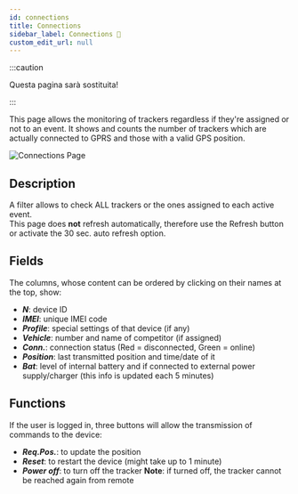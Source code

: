 ```yaml
---
id: connections
title: Connections 
sidebar_label: Connections 🚧
custom_edit_url: null
---
```

:::caution

Questa pagina sarà sostituita!

:::

This page allows the monitoring of trackers regardless if they're assigned or not to an event. It shows and counts the number of trackers which are actually connected to GPRS and those with a valid GPS position.  

![Connections Page](/img/screenshots/connections.png)
## Description
A filter allows to check ALL trackers or the ones assigned to each active event.  
This page does **not** refresh automatically, therefore use the Refresh button or activate the 30 sec. auto refresh option.
## Fields
The columns, whose content can be ordered by clicking on their names at the top, show:
* _**N**_: device ID
* _**IMEI**_: unique IMEI code
* _**Profile**_: special settings of that device (if any)
* _**Vehicle**_: number and name of competitor (if assigned) 
* _**Conn.**_: connection status (Red = disconnected, Green = online)
* _**Position**_: last transmitted position and time/date of it
* _**Bat**_: level of internal battery and if connected to external power supply/charger (this info is updated each 5 minutes)
## Functions
If the user is logged in, three buttons will allow the transmission of commands to the device:
* _**Req.Pos.**_: to update the position
* _**Reset**_: to restart the device  (might take up to 1 minute)
* _**Power off**_: to turn off the tracker  **Note**: if turned off, the tracker cannot be reached again from remote